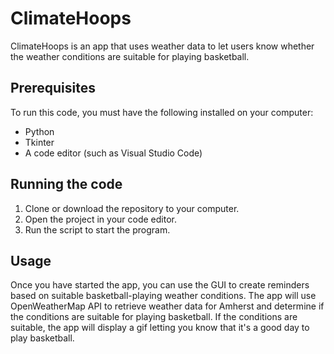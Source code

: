 # ClimateHoops

ClimateHoops is an app that uses weather data to let users know whether the weather conditions are suitable for playing basketball. 

## Prerequisites

To run this code, you must have the following installed on your computer:

- Python
- Tkinter
- A code editor (such as Visual Studio Code)

## Running the code

1. Clone or download the repository to your computer.
2. Open the project in your code editor.
3. Run the script to start the program.

## Usage

Once you have started the app, you can use the GUI to create reminders based on suitable basketball-playing weather conditions. The app will use OpenWeatherMap API to retrieve weather data for Amherst and determine if the conditions are suitable for playing basketball. If the conditions are suitable, the app will display a gif letting you know that it's a good day to play basketball.


